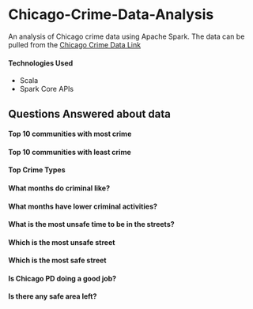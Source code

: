 # Chicago-Crime-Data-Analysis
An analysis of Chicago crime data using Apache Spark. The data can be pulled from the [Chicago Crime Data Link](https://data.cityofchicago.org/Public-Safety/Crimes-2001-to-present/ijzp-q8t2)

#### Technologies Used
 - Scala
 - Spark Core APIs
 
## Questions Answered about data

#### Top 10 communities with most crime

#### Top 10 communities with least crime

#### Top Crime Types

#### What months do criminal like?

#### What months have lower criminal activities?

#### What is the most unsafe time to be in the streets?

#### Which is the most unsafe street

#### Which is the most safe street

#### Is Chicago PD doing a good job?

#### Is there any safe area left?